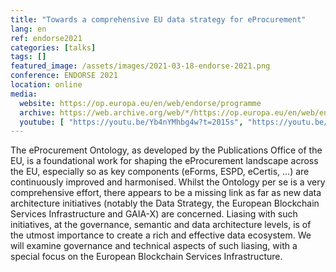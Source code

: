 ```yaml
---
title: "Towards a comprehensive EU data strategy for eProcurement"
lang: en
ref: endorse2021
categories: [talks]
tags: []
featured_image: /assets/images/2021-03-18-endorse-2021.png
conference: ENDORSE 2021
location: online
media:
  website: https://op.europa.eu/en/web/endorse/programme
  archive: https://web.archive.org/web/*/https://op.europa.eu/en/web/endorse/programme
  youtube: [ "https://youtu.be/Yb4nYMhbg4w?t=2015s", "https://youtu.be/Aba1_waRncI?t=2015s" ]
---
```


The eProcurement Ontology, as developed by the Publications Office of the EU,
is a foundational work for shaping the eProcurement landscape across the EU,
especially so as key components (eForms, ESPD, eCertis, ...) are continuously
improved and harmonised. Whilst the Ontology per se is a very comprehensive
effort, there appears to be a missing link as far as new data architecture
initiatives (notably the Data Strategy, the European Blockchain Services
Infrastructure and GAIA-X) are concerned. Liasing with such initiatives, at the
governance, semantic and data architecture levels, is of the utmost importance
to create a rich and effective data ecosystem. We will examine governance and
technical aspects of such liasing, with a special focus on the European
Blockchain Services Infrastructure.
